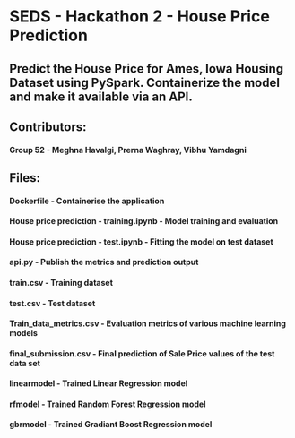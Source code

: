 # SEDS - Hackathon 2 - House Price Prediction

## Predict the House Price for Ames, Iowa Housing Dataset using PySpark. Containerize the model and make it available via an API.

## Contributors:

  #### Group 52 - Meghna Havalgi, Prerna Waghray, Vibhu Yamdagni

## Files:

  #### Dockerfile - Containerise the application
  #### House price prediction - training.ipynb - Model training and evaluation 
  #### House price prediction - test.ipynb - Fitting the model on test dataset
  #### api.py - Publish the metrics and prediction output
  #### train.csv - Training dataset
  #### test.csv - Test dataset
  #### Train_data_metrics.csv - Evaluation metrics of various machine learning models
  #### final_submission.csv - Final prediction of Sale Price values of the test data set 
  #### linearmodel - Trained Linear Regression model 
  #### rfmodel - Trained Random Forest Regression model 
  #### gbrmodel - Trained Gradiant Boost Regression model 
